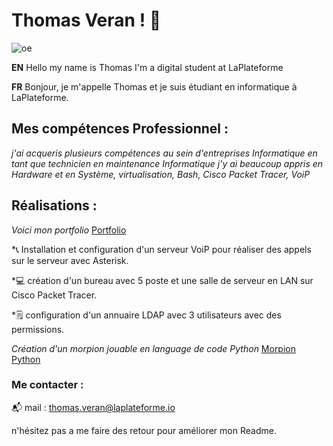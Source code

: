 # Thomas Veran ! 👋
![oe](https://img.freepik.com/vecteurs-premium/technologie-reseau-cybersecurite-icone-cadenas-protection-du-reseau-connexion-internet_618588-1602.jpg?semt=ais_hybrid)


**EN** Hello my name is Thomas I'm a digital student at LaPlateforme

**FR** Bonjour, je m'appelle Thomas et je suis étudiant en informatique à LaPlateforme.


## Mes compétences Professionnel :
*j'ai acqueris plusieurs compétences au sein d'entreprises Informatique en tant que technicien en maintenance Informatique*
*j'y ai beaucoup appris en Hardware et en Système, virtualisation, Bash, Cisco Packet Tracer, VoiP*

## Réalisations :

*Voici mon portfolio* [Portfolio](https://github.com/thomas-veran/Portfolio)

*📞 Installation et configuration d'un serveur VoiP pour réaliser des appels sur le serveur avec Asterisk.

*💻 création d'un bureau avec 5 poste et une salle de serveur en LAN sur Cisco Packet Tracer.

*🗒️ configuration d'un annuaire LDAP avec 3 utilisateurs avec des permissions.

*Création d'un morpion jouable en language de code Python* [Morpion Python](https://github.com/thomas-veran/le-morpion)

### Me contacter :
📬 mail : thomas.veran@laplateforme.io

n'hésitez pas a me faire des retour pour améliorer mon Readme.

